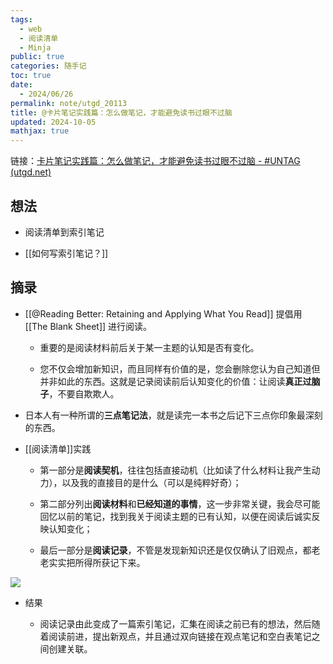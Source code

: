```yaml
---
tags:
  - web
  - 阅读清单
  - Minja
public: true
categories: 随手记
toc: true
date:
  - 2024/06/26
permalink: note/utgd_20113
title: @卡片笔记实践篇：怎么做笔记，才能避免读书过眼不过脑
updated: 2024-10-05
mathjax: true
---
```


链接：[卡片笔记实践篇：怎么做笔记，才能避免读书过眼不过脑 - #UNTAG (utgd.net)](https://utgd.net/article/20113)

<!--more-->

## 想法

  + 阅读清单到索引笔记

  + [[如何写索引笔记？]]

## 摘录

  + [[@Reading Better: Retaining and Applying What You Read]] 提倡用 [[The Blank Sheet]] 进行阅读。

    + 重要的是阅读材料前后关于某一主题的认知是否有变化。

    + 您不仅会增加新知识，而且同样有价值的是，您会删除您认为自己知道但并非如此的东西。这就是记录阅读前后认知变化的价值：让阅读**真正过脑子**，不要自欺欺人。

  + 日本人有一种所谓的**三点笔记法**，就是读完一本书之后记下三点你印象最深刻的东西。

  + [[阅读清单]]实践

    + 第一部分是**阅读契机**，往往包括直接动机（比如读了什么材料让我产生动力），以及我的直接目的是什么（可以是纯粹好奇）；

    + 第二部分列出**阅读材料**和**已经知道的事情**，这一步非常关键，我会尽可能回忆以前的笔记，找到我关于阅读主题的已有认知，以便在阅读后诚实反映认知变化；

    + 最后一部分是**阅读记录**，不管是发现新知识还是仅仅确认了旧观点，都老老实实把所得所获记下来。

![](https://media.xiang578.com/202303142141624-utgd-how-to-read-book.png)

  + 结果

    + 阅读记录由此变成了一篇索引笔记，汇集在阅读之前已有的想法，然后随着阅读前进，提出新观点，并且通过双向链接在观点笔记和空白表笔记之间创建关联。
